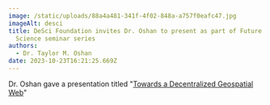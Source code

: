 ```yaml
---
image: /static/uploads/88a4a481-341f-4f02-848a-a757f0eafc47.jpg
imageAlt: desci
title: DeSci Foundation invites Dr. Oshan to present as part of Future of
  Science seminar series
authors:
  - Dr. Taylor M. Oshan
date: 2023-10-23T16:21:25.669Z
---
```

Dr. Oshan gave a presentation titled "[Towards a Decentralized Geospatial Web](https://www.descifoundation.org/future-of-science-contents/towards-a-decentralized-geospatial-web)"